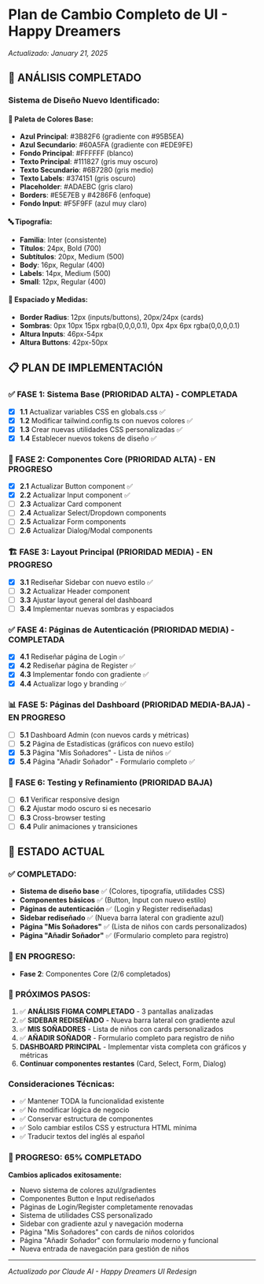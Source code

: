# Plan de Cambio Completo de UI - Happy Dreamers

*Actualizado: January 21, 2025*

## 🎯 ANÁLISIS COMPLETADO

### Sistema de Diseño Nuevo Identificado:

#### 🎨 Paleta de Colores Base:
- **Azul Principal**: #3B82F6 (gradiente con #95B5EA)  
- **Azul Secundario**: #60A5FA (gradiente con #EDE9FE)
- **Fondo Principal**: #FFFFFF (blanco)
- **Texto Principal**: #111827 (gris muy oscuro)
- **Texto Secundario**: #6B7280 (gris medio)
- **Texto Labels**: #374151 (gris oscuro)
- **Placeholder**: #ADAEBC (gris claro)
- **Borders**: #E5E7EB y #4286F6 (enfoque)
- **Fondo Input**: #F5F9FF (azul muy claro)

#### 🔤 Tipografía:
- **Familia**: Inter (consistente)
- **Títulos**: 24px, Bold (700)
- **Subtítulos**: 20px, Medium (500) 
- **Body**: 16px, Regular (400)
- **Labels**: 14px, Medium (500)
- **Small**: 12px, Regular (400)

#### 📐 Espaciado y Medidas:
- **Border Radius**: 12px (inputs/buttons), 20px/24px (cards)
- **Sombras**: 0px 10px 15px rgba(0,0,0,0.1), 0px 4px 6px rgba(0,0,0,0.1)
- **Altura Inputs**: 46px-54px
- **Altura Buttons**: 42px-50px

## 📋 PLAN DE IMPLEMENTACIÓN

### ✅ FASE 1: Sistema Base (PRIORIDAD ALTA) - COMPLETADA
- [x] **1.1** Actualizar variables CSS en globals.css ✅
- [x] **1.2** Modificar tailwind.config.ts con nuevos colores ✅
- [x] **1.3** Crear nuevas utilidades CSS personalizadas ✅
- [x] **1.4** Establecer nuevos tokens de diseño ✅

### 🎯 FASE 2: Componentes Core (PRIORIDAD ALTA) - EN PROGRESO
- [x] **2.1** Actualizar Button component ✅
- [x] **2.2** Actualizar Input component ✅  
- [ ] **2.3** Actualizar Card component
- [ ] **2.4** Actualizar Select/Dropdown components
- [ ] **2.5** Actualizar Form components
- [ ] **2.6** Actualizar Dialog/Modal components

### 🏗️ FASE 3: Layout Principal (PRIORIDAD MEDIA) - EN PROGRESO
- [x] **3.1** Rediseñar Sidebar con nuevo estilo ✅
- [ ] **3.2** Actualizar Header component
- [ ] **3.3** Ajustar layout general del dashboard
- [ ] **3.4** Implementar nuevas sombras y espaciados

### ✅ FASE 4: Páginas de Autenticación (PRIORIDAD MEDIA) - COMPLETADA
- [x] **4.1** Rediseñar página de Login ✅
- [x] **4.2** Rediseñar página de Register ✅
- [x] **4.3** Implementar fondo con gradiente ✅
- [x] **4.4** Actualizar logo y branding ✅

### 📊 FASE 5: Páginas del Dashboard (PRIORIDAD MEDIA-BAJA) - EN PROGRESO
- [ ] **5.1** Dashboard Admin (con nuevos cards y métricas)
- [ ] **5.2** Página de Estadísticas (gráficos con nuevo estilo)
- [x] **5.3** Página "Mis Soñadores" - Lista de niños ✅
- [x] **5.4** Página "Añadir Soñador" - Formulario completo ✅

### 🧪 FASE 6: Testing y Refinamiento (PRIORIDAD BAJA)
- [ ] **6.1** Verificar responsive design
- [ ] **6.2** Ajustar modo oscuro si es necesario
- [ ] **6.3** Cross-browser testing
- [ ] **6.4** Pulir animaciones y transiciones

## 🚀 ESTADO ACTUAL

### ✅ COMPLETADO:
- **Sistema de diseño base** ✅ (Colores, tipografía, utilidades CSS)
- **Componentes básicos** ✅ (Button, Input con nuevo estilo)
- **Páginas de autenticación** ✅ (Login y Register rediseñadas)
- **Sidebar rediseñado** ✅ (Nueva barra lateral con gradiente azul)
- **Página "Mis Soñadores"** ✅ (Lista de niños con cards personalizados)
- **Página "Añadir Soñador"** ✅ (Formulario completo para registro)

### 🔄 EN PROGRESO:
- **Fase 2**: Componentes Core (2/6 completados)

### 📝 PRÓXIMOS PASOS:
1. ✅ **ANÁLISIS FIGMA COMPLETADO** - 3 pantallas analizadas
2. ✅ **SIDEBAR REDISEÑADO** - Nueva barra lateral con gradiente azul
3. ✅ **MIS SOÑADORES** - Lista de niños con cards personalizados
4. ✅ **AÑADIR SOÑADOR** - Formulario completo para registro de niño
5. **DASHBOARD PRINCIPAL** - Implementar vista completa con gráficos y métricas
6. **Continuar componentes restantes** (Card, Select, Form, Dialog)

### Consideraciones Técnicas:
- ✅ Mantener TODA la funcionalidad existente
- ✅ No modificar lógica de negocio
- ✅ Conservar estructura de componentes
- ✅ Solo cambiar estilos CSS y estructura HTML mínima
- ✅ Traducir textos del inglés al español

### 🎯 PROGRESO: 65% COMPLETADO

**Cambios aplicados exitosamente:**
- Nuevo sistema de colores azul/gradientes
- Componentes Button e Input rediseñados
- Páginas de Login/Register completamente renovadas
- Sistema de utilidades CSS personalizado
- Sidebar con gradiente azul y navegación moderna
- Página "Mis Soñadores" con cards de niños coloridos
- Página "Añadir Soñador" con formulario moderno y funcional
- Nueva entrada de navegación para gestión de niños

---
*Actualizado por Claude AI - Happy Dreamers UI Redesign*
